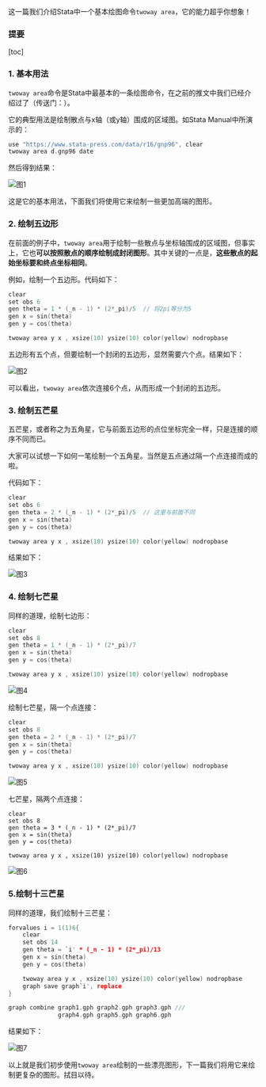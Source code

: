 这一篇我们介绍Stata中一个基本绘图命令`twoway area`，它的能力超乎你想象！

### 提要

[toc]

### 1. 基本用法

`twoway area`命令是Stata中最基本的一条绘图命令，在之前的推文中我们已经介绍过了（传送门：）。

它的典型用法是绘制散点与x轴（或y轴）围成的区域图。如Stata Manual中所演示的：

```c
use "https://www.stata-press.com/data/r16/gnp96", clear
twoway area d.gnp96 date
```
然后得到结果：

![图1](img/1.png)

这是它的基本用法，下面我们将使用它来绘制一些更加高端的图形。

### 2. 绘制五边形

在前面的例子中，`twoway area`用于绘制一些散点与坐标轴围成的区域图，但事实上，它也**可以按照散点的顺序绘制成封闭图形**。其中关键的一点是，**这些散点的起始坐标要和终点坐标相同**。

例如，绘制一个五边形。代码如下：

```c
clear
set obs 6
gen theta = 1 * (_n - 1) * (2*_pi)/5  // 将2pi等分为5
gen x = sin(theta)
gen y = cos(theta)

twoway area y x , xsize(10) ysize(10) color(yellow) nodropbase
```
五边形有五个点，但要绘制一个封闭的五边形，显然需要六个点。结果如下：

![图2](img/2.png)

可以看出，`twoway area`依次连接6个点，从而形成一个封闭的五边形。

### 3. 绘制五芒星

五芒星，或者称之为五角星，它与前面五边形的点位坐标完全一样，只是连接的顺序不同而已。

大家可以试想一下如何一笔绘制一个五角星。当然是五点通过隔一个点连接而成的啦。

代码如下：

```c
clear
set obs 6
gen theta = 2 * (_n - 1) * (2*_pi)/5  // 这里与前面不同
gen x = sin(theta)
gen y = cos(theta)

twoway area y x , xsize(10) ysize(10) color(yellow) nodropbase
```

结果如下：

![图3](img/3.png)

### 4. 绘制七芒星

同样的道理，绘制七边形：

```c
clear
set obs 8
gen theta = 1 * (_n - 1) * (2*_pi)/7
gen x = sin(theta)
gen y = cos(theta)

twoway area y x , xsize(10) ysize(10) color(yellow) nodropbase
```

![图4](img/4.png)

绘制七芒星，隔一个点连接：
```c
clear
set obs 8
gen theta = 2 * (_n - 1) * (2*_pi)/7
gen x = sin(theta)
gen y = cos(theta)

twoway area y x , xsize(10) ysize(10) color(yellow) nodropbase
```

![图5](img/5.png)

七芒星，隔两个点连接：
```
clear
set obs 8
gen theta = 3 * (_n - 1) * (2*_pi)/7
gen x = sin(theta)
gen y = cos(theta)

twoway area y x , xsize(10) ysize(10) color(yellow) nodropbase 
```

![图6](img/6.png)

### 5.绘制十三芒星

同样的道理，我们绘制十三芒星：

```c
forvalues i = 1(1)6{
	clear
	set obs 14
	gen theta = `i' * (_n - 1) * (2*_pi)/13
	gen x = sin(theta)
	gen y = cos(theta)

	twoway area y x , xsize(10) ysize(10) color(yellow) nodropbase
	graph save graph`i', replace
}

graph combine graph1.gph graph2.gph graph3.gph ///
			  graph4.gph graph5.gph graph6.gph
```
结果如下：

![图7](img/7.png)

以上就是我们初步使用`twoway area`绘制的一些漂亮图形，下一篇我们将用它来绘制更复杂的图形。拭目以待。